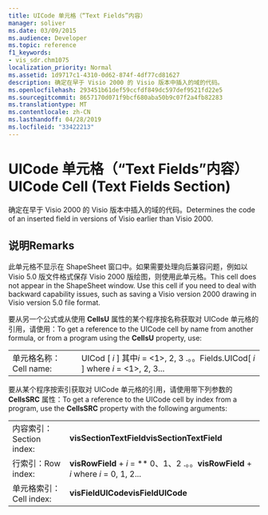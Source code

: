 ```yaml
---
title: UICode 单元格（“Text Fields”内容）
manager: soliver
ms.date: 03/09/2015
ms.audience: Developer
ms.topic: reference
f1_keywords:
- vis_sdr.chm1075
localization_priority: Normal
ms.assetid: 1d9717c1-4310-0d62-874f-4df77cd81627
description: 确定在早于 Visio 2000 的 Visio 版本中插入的域的代码。
ms.openlocfilehash: 293451b61def59ccfdf849dc597def9521fd22e5
ms.sourcegitcommit: 8657170d071f9bcf680aba50b9c07f2a4fb82283
ms.translationtype: MT
ms.contentlocale: zh-CN
ms.lasthandoff: 04/28/2019
ms.locfileid: "33422213"
---
```

# <a name="uicode-cell-text-fields-section"></a><span data-ttu-id="d031a-103">UICode 单元格（“Text Fields”内容）</span><span class="sxs-lookup"><span data-stu-id="d031a-103">UICode Cell (Text Fields Section)</span></span>

<span data-ttu-id="d031a-104">确定在早于 Visio 2000 的 Visio 版本中插入的域的代码。</span><span class="sxs-lookup"><span data-stu-id="d031a-104">Determines the code of an inserted field in versions of Visio earlier than Visio 2000.</span></span>
  
## <a name="remarks"></a><span data-ttu-id="d031a-105">说明</span><span class="sxs-lookup"><span data-stu-id="d031a-105">Remarks</span></span>

<span data-ttu-id="d031a-p101">此单元格不显示在 ShapeSheet 窗口中。如果需要处理向后兼容问题，例如以 Visio 5.0 版文件格式保存 Visio 2000 版绘图，则使用此单元格。</span><span class="sxs-lookup"><span data-stu-id="d031a-p101">This cell does not appear in the ShapeSheet window. Use this cell if you need to deal with backward capability issues, such as saving a Visio version 2000 drawing in Visio version 5.0 file format.</span></span>
  
<span data-ttu-id="d031a-108">要从另一个公式或从使用 **CellsU** 属性的某个程序按名称获取对 UICode 单元格的引用，请使用：</span><span class="sxs-lookup"><span data-stu-id="d031a-108">To get a reference to the UICode cell by name from another formula, or from a program using the **CellsU** property, use:</span></span> 
  
|||
|:-----|:-----|
| <span data-ttu-id="d031a-109">单元格名称：</span><span class="sxs-lookup"><span data-stu-id="d031a-109">Cell name:</span></span>  <br/> | <span data-ttu-id="d031a-110">UICod [ *i* ] 其中*i* = <1>, 2, 3 .。。</span><span class="sxs-lookup"><span data-stu-id="d031a-110">Fields.UICod[  *i*  ]            where  *i*  = <1>, 2, 3...</span></span>  <br/> |
   
<span data-ttu-id="d031a-111">要从某个程序按索引获取对 UICode 单元格的引用，请使用带下列参数的 **CellsSRC** 属性：</span><span class="sxs-lookup"><span data-stu-id="d031a-111">To get a reference to the UICode cell by index from a program, use the **CellsSRC** property with the following arguments:</span></span> 
  
|||
|:-----|:-----|
| <span data-ttu-id="d031a-112">内容索引：</span><span class="sxs-lookup"><span data-stu-id="d031a-112">Section index:</span></span>  <br/> |<span data-ttu-id="d031a-113">**visSectionTextField**</span><span class="sxs-lookup"><span data-stu-id="d031a-113">**visSectionTextField**</span></span> <br/> |
| <span data-ttu-id="d031a-114">行索引：</span><span class="sxs-lookup"><span data-stu-id="d031a-114">Row index:</span></span>  <br/> |<span data-ttu-id="d031a-115">**visRowField** +  *i* = \*\* 0、1、2 .。。</span><span class="sxs-lookup"><span data-stu-id="d031a-115">**visRowField** +  *i*            where  *i*  = 0, 1, 2...</span></span>  <br/> |
| <span data-ttu-id="d031a-116">单元格索引：</span><span class="sxs-lookup"><span data-stu-id="d031a-116">Cell index:</span></span>  <br/> |<span data-ttu-id="d031a-117">**visFieldUICode**</span><span class="sxs-lookup"><span data-stu-id="d031a-117">**visFieldUICode**</span></span> <br/> |
   

